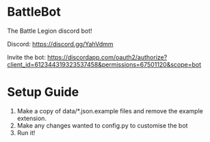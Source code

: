 # BattleBot
The Battle Legion discord bot!

Discord: https://discord.gg/YahVdmm

Invite the bot: https://discordapp.com/oauth2/authorize?client_id=612344319323537458&permissions=67501120&scope=bot

# Setup Guide

1. Make a copy of data/*.json.example files and remove the example extension. 
2. Make any changes wanted to config.py to customise the bot
3. Run it!
